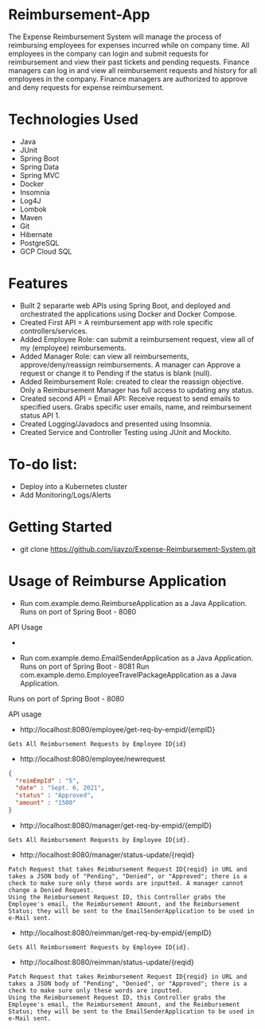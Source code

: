 # Reimbursement-App
The Expense Reimbursement System will manage the process of reimbursing employees for expenses incurred while on company time. All employees in the company can login and submit requests for reimbursement and view their past tickets and pending requests. Finance managers can log in and view all reimbursement requests and history for all employees in the company. Finance managers are authorized to approve and deny requests for expense reimbursement.

# Technologies Used
- Java 
- JUnit 
- Spring Boot 
- Spring Data 
- Spring MVC 
- Docker 
- Insomnia
- Log4J 
- Lombok 
- Maven 
- Git 
- Hibernate 
- PostgreSQL 
- GCP Cloud SQL

# Features
- Built 2 separarte web APIs using Spring Boot, and deployed and orchestrated the applications using Docker and Docker Compose.
- Created First API = A reimbursement app with role specific controllers/services. 
- Added Employee Role: can submit a reimbursement request, view all of my (employee) reimbursements.
- Added Manager Role: can view all reimbursements, approve/deny/reassign reimbursements. A manager can Approve a request or change it to Pending if the status is blank (null).
- Added Reimbursement Role: created to clear the reassign objective. Only a Reimbursement Manager has full access to updating any status.
- Created second API = Email API: Receive request to send emails to specified users. Grabs specific user emails, name, and reimbursement status API 1.
- Created Logging/Javadocs and presented using Insomnia.
- Created Service and Controller Testing using JUnit and Mockito.

# To-do list:
- Deploy into a Kubernetes cluster 
- Add Monitoring/Logs/Alerts

# Getting Started
- git clone https://github.com/ijayzo/Expense-Reimbursement-System.git

# Usage of Reimburse Application
- Run com.example.demo.ReimburseApplication as a Java Application.
Runs on port of Spring Boot - 8080

API Usage 

- 

- Run com.example.demo.EmailSenderApplication as a Java Application.
Runs on port of Spring Boot - 8081 
Run com.example.demo.EmployeeTravelPackageApplication as a Java Application.

Runs on port of Spring Boot - 8080

API usage

- http://localhost:8080/employee/get-req-by-empid/{empID}
```text
Gets All Reimbursement Requests by Employee ID{id}
```
- http://localhost:8080/employee/newrequest
```JSON
{
  "reimEmpId" : "5",
  "date" : "Sept. 6, 2021",
  "status" : "Approved",
  "amount" : "1500"
}
```
- http://localhost:8080/manager/get-req-by-empid/{empID}
```text
Gets All Reimbursement Requests by Employee ID{id}.
```
- http://localhost:8080/manager/status-update/{reqid}
```text
Patch Request that takes Reimbursement Request ID{reqid} in URL and takes a JSON body of "Pending", "Denied", or "Approved"; there is a check to make sure only these words are inputted. A manager cannot change a Denied Request.
Using the Reimbursement Request ID, this Controller grabs the Employee's email, the Reimbursement Amount, and the Reimbursement Status; they will be sent to the EmailSenderApplication to be used in e-Mail sent. 
```
- http://localhost:8080/reimman/get-req-by-empid/{empID}
```text
Gets All Reimbursement Requests by Employee ID{id}.
```
- http://localhost:8080/reimman/status-update/{reqid}
```text
Patch Request that takes Reimbursement Request ID{reqid} in URL and takes a JSON body of "Pending", "Denied", or "Approved"; there is a check to make sure only these words are inputted. 
Using the Reimbursement Request ID, this Controller grabs the Employee's email, the Reimbursement Amount, and the Reimbursement Status; they will be sent to the EmailSenderApplication to be used in e-Mail sent. 
```
